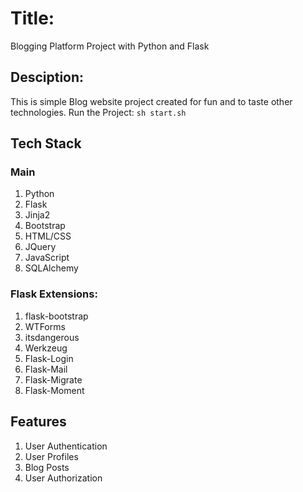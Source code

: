 # Title: 
   Blogging Platform Project with Python and Flask

## Desciption: 
   This is simple Blog website project created for fun and to taste other technologies.
   Run the Project: `sh start.sh`

## Tech Stack

### Main

1. Python
2. Flask
3. Jinja2
4. Bootstrap
5. HTML/CSS
6. JQuery
7. JavaScript
8. SQLAlchemy

### Flask Extensions:

1. flask-bootstrap
2. WTForms
3. itsdangerous
4. Werkzeug
5. Flask-Login
6. Flask-Mail
7. Flask-Migrate
8. Flask-Moment

## Features

1. User Authentication
2. User Profiles
3. Blog Posts
4. User Authorization
